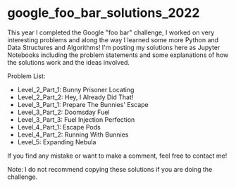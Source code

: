 # google_foo_bar_solutions_2022

This year I completed the Google "foo bar" challenge, I worked on very interesting problems and along the way I learned some more Python and Data Structures and Algorithms! I'm posting my solutions here as Jupyter Notebooks including the problem statements and some explanations of how the solutions work and the ideas involved. 

Problem List:
- Level_2_Part_1: Bunny Prisoner Locating
- Level_2_Part_2: Hey, I Already Did That!
- Level_3_Part_1: Prepare The Bunnies' Escape
- Level_3_Part_2: Doomsday Fuel
- Level_3_Part_3: Fuel Injection Perfection
- Level_4_Part_1: Escape Pods
- Level_4_Part_2: Running With Bunnies
- Level_5: Expanding Nebula

If you find any mistake or want to make a comment, feel free to contact me!

Note: I do not recommend copying these solutions if you are doing the challenge.
